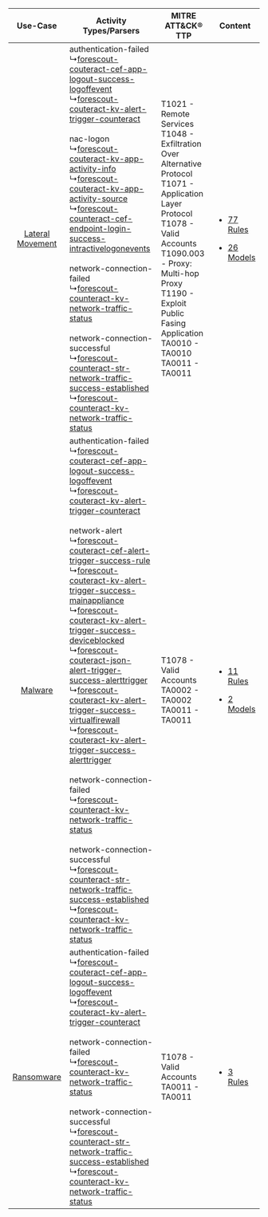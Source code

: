 |    Use-Case    | Activity Types/Parsers    | MITRE ATT&CK® TTP    | Content    |
|:----:| ---- | ---- | ---- |
| [Lateral Movement](../../../UseCases/uc_lateral_movement.md) |  authentication-failed<br> ↳[forescout-couteract-cef-app-logout-success-logoffevent](Ps/pC_forescoutcouteractcefapplogoutsuccesslogoffevent.md)<br> ↳[forescout-couteract-kv-alert-trigger-counteract](Ps/pC_forescoutcouteractkvalerttriggercounteract.md)<br><br> nac-logon<br> ↳[forescout-couteract-kv-app-activity-info](Ps/pC_forescoutcouteractkvappactivityinfo.md)<br> ↳[forescout-couteract-kv-app-activity-source](Ps/pC_forescoutcouteractkvappactivitysource.md)<br> ↳[forescout-counteract-cef-endpoint-login-success-intractivelogonevents](Ps/pC_forescoutcounteractcefendpointloginsuccessintractivelogonevents.md)<br><br> network-connection-failed<br> ↳[forescout-counteract-kv-network-traffic-status](Ps/pC_forescoutcounteractkvnetworktrafficstatus.md)<br><br> network-connection-successful<br> ↳[forescout-counteract-str-network-traffic-success-established](Ps/pC_forescoutcounteractstrnetworktrafficsuccessestablished.md)<br> ↳[forescout-counteract-kv-network-traffic-status](Ps/pC_forescoutcounteractkvnetworktrafficstatus.md)<br>    | T1021 - Remote Services<br>T1048 - Exfiltration Over Alternative Protocol<br>T1071 - Application Layer Protocol<br>T1078 - Valid Accounts<br>T1090.003 - Proxy: Multi-hop Proxy<br>T1190 - Exploit Public Fasing Application<br>TA0010 - TA0010<br>TA0011 - TA0011<br> | [<ul><li>77 Rules</li></ul><ul><li>26 Models</li></ul>](RM/r_m_forescout_forescout_counteract_Lateral_Movement.md) |
|          [Malware](../../../UseCases/uc_malware.md)          |  authentication-failed<br> ↳[forescout-couteract-cef-app-logout-success-logoffevent](Ps/pC_forescoutcouteractcefapplogoutsuccesslogoffevent.md)<br> ↳[forescout-couteract-kv-alert-trigger-counteract](Ps/pC_forescoutcouteractkvalerttriggercounteract.md)<br><br> network-alert<br> ↳[forescout-couteract-cef-alert-trigger-success-rule](Ps/pC_forescoutcouteractcefalerttriggersuccessrule.md)<br> ↳[forescout-couteract-kv-alert-trigger-success-mainappliance](Ps/pC_forescoutcouteractkvalerttriggersuccessmainappliance.md)<br> ↳[forescout-couteract-kv-alert-trigger-success-deviceblocked](Ps/pC_forescoutcouteractkvalerttriggersuccessdeviceblocked.md)<br> ↳[forescout-couteract-json-alert-trigger-success-alerttrigger](Ps/pC_forescoutcouteractjsonalerttriggersuccessalerttrigger.md)<br> ↳[forescout-couteract-kv-alert-trigger-success-virtualfirewall](Ps/pC_forescoutcouteractkvalerttriggersuccessvirtualfirewall.md)<br> ↳[forescout-couteract-kv-alert-trigger-success-alerttrigger](Ps/pC_forescoutcouteractkvalerttriggersuccessalerttrigger.md)<br><br> network-connection-failed<br> ↳[forescout-counteract-kv-network-traffic-status](Ps/pC_forescoutcounteractkvnetworktrafficstatus.md)<br><br> network-connection-successful<br> ↳[forescout-counteract-str-network-traffic-success-established](Ps/pC_forescoutcounteractstrnetworktrafficsuccessestablished.md)<br> ↳[forescout-counteract-kv-network-traffic-status](Ps/pC_forescoutcounteractkvnetworktrafficstatus.md)<br> | T1078 - Valid Accounts<br>TA0002 - TA0002<br>TA0011 - TA0011<br>    | [<ul><li>11 Rules</li></ul><ul><li>2 Models</li></ul>](RM/r_m_forescout_forescout_counteract_Malware.md)    |
|       [Ransomware](../../../UseCases/uc_ransomware.md)       |  authentication-failed<br> ↳[forescout-couteract-cef-app-logout-success-logoffevent](Ps/pC_forescoutcouteractcefapplogoutsuccesslogoffevent.md)<br> ↳[forescout-couteract-kv-alert-trigger-counteract](Ps/pC_forescoutcouteractkvalerttriggercounteract.md)<br><br> network-connection-failed<br> ↳[forescout-counteract-kv-network-traffic-status](Ps/pC_forescoutcounteractkvnetworktrafficstatus.md)<br><br> network-connection-successful<br> ↳[forescout-counteract-str-network-traffic-success-established](Ps/pC_forescoutcounteractstrnetworktrafficsuccessestablished.md)<br> ↳[forescout-counteract-kv-network-traffic-status](Ps/pC_forescoutcounteractkvnetworktrafficstatus.md)<br>    | T1078 - Valid Accounts<br>TA0011 - TA0011<br>    | [<ul><li>3 Rules</li></ul>](RM/r_m_forescout_forescout_counteract_Ransomware.md)    |